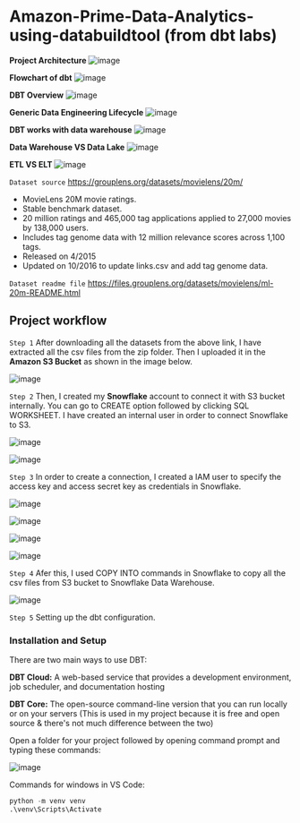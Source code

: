 # Amazon-Prime-Data-Analytics-using-databuildtool (from dbt labs)

**Project Architecture**
![image](https://github.com/user-attachments/assets/e2539855-aba4-4450-8b93-7d34110a5a6f)

**Flowchart of dbt**
![image](https://github.com/user-attachments/assets/7e493142-f768-434e-8e41-705e69224a8d)

**DBT Overview**
![image](https://github.com/user-attachments/assets/c469cdc4-7753-4dc3-9cb4-9339f8303bbd)

**Generic Data Engineering Lifecycle**
![image](https://github.com/user-attachments/assets/c724779d-ee51-4280-b013-c27c900260f2)

**DBT works with data warehouse**
![image](https://github.com/user-attachments/assets/901f1247-dc7d-4d9c-b0c1-ff2032f9cf46)

**Data Warehouse VS Data Lake**
![image](https://github.com/user-attachments/assets/86478bb7-7a41-4663-9eb9-e18246ba2da9)

**ETL VS ELT**
![image](https://github.com/user-attachments/assets/d94199a4-09d5-4601-886a-944c7be2f2a4)

``Dataset source``
https://grouplens.org/datasets/movielens/20m/

- MovieLens 20M movie ratings. 
- Stable benchmark dataset.
- 20 million ratings and 465,000 tag applications applied to 27,000 movies by 138,000 users.
- Includes tag genome data with 12 million relevance scores across 1,100 tags.
- Released on 4/2015
- Updated on 10/2016 to update links.csv and add tag genome data.

``Dataset readme file``
https://files.grouplens.org/datasets/movielens/ml-20m-README.html

## Project workflow
```Step 1```
After downloading all the datasets from the above link, I have extracted all the csv files from the zip folder. Then I uploaded it in the __Amazon S3 Bucket__ as shown in the image below.

![image](https://github.com/user-attachments/assets/87ceef94-4563-4e6d-a731-08f04dcb649b)

```Step 2``` 
Then, I created my __Snowflake__ account to connect it with S3 bucket internally. You can go to CREATE option followed by clicking SQL WORKSHEET. I have created an internal user in order to connect Snowflake to S3.

![image](https://github.com/user-attachments/assets/dea9d0ea-95be-47db-9104-ff245a27045b)

![image](https://github.com/user-attachments/assets/1ce496e1-46c8-4849-96a4-4174c54e90bd)

```Step 3```
In order to create a connection, I created a IAM user to specify the access key and access secret key as credentials in Snowflake.

![image](https://github.com/user-attachments/assets/fd70093c-cb7a-44d4-8e53-a62116a10f3f)

![image](https://github.com/user-attachments/assets/67054fa8-d6d3-4735-8256-21e262e8ac6b)

![image](https://github.com/user-attachments/assets/ac9fd815-f5a1-4b28-b1e2-ca696c3ffdc3)

![image](https://github.com/user-attachments/assets/73759521-4151-43e9-afb6-f4ed560a3f4b)

```Step 4```
Afer this, I used COPY INTO commands in Snowflake to copy all the csv files from S3 bucket to Snowflake Data Warehouse.

![image](https://github.com/user-attachments/assets/3533b8ac-8433-4cda-9e04-ddf45b2f894d)

```Step 5```
Setting up the dbt configuration.

### Installation and Setup 
There are two main ways to use DBT:

__DBT Cloud:__ A web-based service that provides a development environment, job scheduler, and documentation hosting

__DBT Core:__ The open-source command-line version that you can run locally or on your servers (This is used in my project because it is free and open source & there's not much difference between the two)

Open a folder for your project followed by opening command prompt and typing these commands:

![image](https://github.com/user-attachments/assets/83717eb1-b4c0-401e-b89b-a98309934118)

Commands for windows in VS Code:

```sql
python -m venv venv
.\venv\Scripts\Activate
